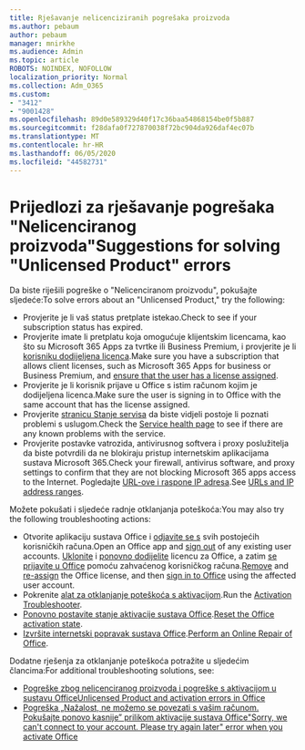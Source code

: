 ```yaml
---
title: Rješavanje nelicenciziranih pogrešaka proizvoda
ms.author: pebaum
author: pebaum
manager: mnirkhe
ms.audience: Admin
ms.topic: article
ROBOTS: NOINDEX, NOFOLLOW
localization_priority: Normal
ms.collection: Adm_O365
ms.custom:
- "3412"
- "9001428"
ms.openlocfilehash: 89d0e589329d40f17c36baa54868154be0f5b887
ms.sourcegitcommit: f28dafa0f727870038f72bc904da926daf4ec07b
ms.translationtype: MT
ms.contentlocale: hr-HR
ms.lasthandoff: 06/05/2020
ms.locfileid: "44582731"
---
```

# <a name="suggestions-for-solving-unlicensed-product-errors"></a><span data-ttu-id="46b9f-102">Prijedlozi za rješavanje pogrešaka "Nelicenciranog proizvoda"</span><span class="sxs-lookup"><span data-stu-id="46b9f-102">Suggestions for solving "Unlicensed Product" errors</span></span>

<span data-ttu-id="46b9f-103">Da biste riješili pogreške o "Nelicenciranom proizvodu", pokušajte sljedeće:</span><span class="sxs-lookup"><span data-stu-id="46b9f-103">To solve errors about an "Unlicensed Product," try the following:</span></span>

- <span data-ttu-id="46b9f-104">Provjerite je li vaš status pretplate istekao.</span><span class="sxs-lookup"><span data-stu-id="46b9f-104">Check to see if your subscription status has expired.</span></span>
- <span data-ttu-id="46b9f-105">Provjerite imate li pretplatu koja omogućuje klijentskim licencama, kao što su Microsoft 365 Apps za tvrtke ili Business Premium, i provjerite je li [korisniku dodijeljena licenca](https://docs.microsoft.com/microsoft-365/admin/add-users/add-users).</span><span class="sxs-lookup"><span data-stu-id="46b9f-105">Make sure you have a subscription that allows client licenses, such as Microsoft 365 Apps for business or Business Premium, and [ensure that the user has a license assigned](https://docs.microsoft.com/microsoft-365/admin/add-users/add-users).</span></span> 
- <span data-ttu-id="46b9f-106">Provjerite je li korisnik prijave u Office s istim računom kojim je dodijeljena licenca.</span><span class="sxs-lookup"><span data-stu-id="46b9f-106">Make sure the user is signing in to Office with the same account that has the license assigned.</span></span>
- <span data-ttu-id="46b9f-107">Provjerite [stranicu Stanje servisa](https://docs.microsoft.com/office365/enterprise/view-service-health) da biste vidjeli postoje li poznati problemi s uslugom.</span><span class="sxs-lookup"><span data-stu-id="46b9f-107">Check the [Service health page](https://docs.microsoft.com/office365/enterprise/view-service-health) to see if there are any known problems with the service.</span></span>
- <span data-ttu-id="46b9f-108">Provjerite postavke vatrozida, antivirusnog softvera i proxy poslužitelja da biste potvrdili da ne blokiraju pristup internetskim aplikacijama sustava Microsoft 365.</span><span class="sxs-lookup"><span data-stu-id="46b9f-108">Check your firewall, antivirus software, and proxy settings to confirm that they are not blocking Microsoft 365 apps access to the Internet.</span></span> <span data-ttu-id="46b9f-109">Pogledajte [URL-ove i raspone IP adresa](https://docs.microsoft.com/office365/enterprise/urls-and-ip-address-ranges).</span><span class="sxs-lookup"><span data-stu-id="46b9f-109">See [URLs and IP address ranges](https://docs.microsoft.com/office365/enterprise/urls-and-ip-address-ranges).</span></span>

<span data-ttu-id="46b9f-110">Možete pokušati i sljedeće radnje otklanjanja poteškoća:</span><span class="sxs-lookup"><span data-stu-id="46b9f-110">You may also try the following troubleshooting actions:</span></span> 

- <span data-ttu-id="46b9f-111">Otvorite aplikaciju sustava Office i [odjavite se s](https://support.office.com/article/5a20dc11-47e9-4b6f-945d-478cb6d92071) svih postojećih korisničkih računa.</span><span class="sxs-lookup"><span data-stu-id="46b9f-111">Open an Office app and [sign out](https://support.office.com/article/5a20dc11-47e9-4b6f-945d-478cb6d92071) of any existing user accounts.</span></span> <span data-ttu-id="46b9f-112">[Uklonite](https://docs.microsoft.com/microsoft-365/admin/manage/remove-licenses-from-users) i [ponovno dodijelite](https://docs.microsoft.com/microsoft-365/admin/manage/assign-licenses-to-users) licencu za Office, a zatim [se prijavite u Office](https://support.office.com/article/628ea040-f265-49de-b986-be09c3ebf8a9) pomoću zahvaćenog korisničkog računa.</span><span class="sxs-lookup"><span data-stu-id="46b9f-112">[Remove](https://docs.microsoft.com/microsoft-365/admin/manage/remove-licenses-from-users) and [re-assign](https://docs.microsoft.com/microsoft-365/admin/manage/assign-licenses-to-users) the Office license, and then [sign in to Office](https://support.office.com/article/628ea040-f265-49de-b986-be09c3ebf8a9) using the affected user account.</span></span>
- <span data-ttu-id="46b9f-113">Pokrenite [alat za otklanjanje poteškoća s aktivacijom](https://aka.ms/SARA-OfficeActivation-Alchemy).</span><span class="sxs-lookup"><span data-stu-id="46b9f-113">Run the [Activation Troubleshooter](https://aka.ms/SARA-OfficeActivation-Alchemy).</span></span>
- <span data-ttu-id="46b9f-114">[Ponovno postavite stanje aktivacije sustava Office](https://docs.microsoft.com/office365/troubleshoot/activation/reset-office-365-proplus-activation-state).</span><span class="sxs-lookup"><span data-stu-id="46b9f-114">[Reset the Office activation state](https://docs.microsoft.com/office365/troubleshoot/activation/reset-office-365-proplus-activation-state).</span></span> 
- <span data-ttu-id="46b9f-115">[Izvršite internetski popravak sustava Office](https://support.office.com/Article/7821d4b6-7c1d-4205-aa0e-a6b40c5bb88b).</span><span class="sxs-lookup"><span data-stu-id="46b9f-115">[Perform an Online Repair of Office](https://support.office.com/Article/7821d4b6-7c1d-4205-aa0e-a6b40c5bb88b).</span></span>

<span data-ttu-id="46b9f-116">Dodatne rješenja za otklanjanje poteškoća potražite u sljedećim člancima:</span><span class="sxs-lookup"><span data-stu-id="46b9f-116">For additional troubleshooting solutions, see:</span></span> 

- [<span data-ttu-id="46b9f-117">Pogreške zbog nelicenciranog proizvoda i pogreške s aktivacijom u sustavu Office</span><span class="sxs-lookup"><span data-stu-id="46b9f-117">Unlicensed Product and activation errors in Office</span></span>](https://support.office.com/Article/0d23d3c0-c19c-4b2f-9845-5344fedc4380)
- [<span data-ttu-id="46b9f-118">Pogreška „Nažalost, ne možemo se povezati s vašim računom. Pokušajte ponovo kasnije” prilikom aktivacije sustava Office</span><span class="sxs-lookup"><span data-stu-id="46b9f-118">"Sorry, we can't connect to your account. Please try again later" error when you activate Office</span></span>](https://docs.microsoft.com/office/troubleshoot/activation-installation/issue-when-activate-office-from-office-365)